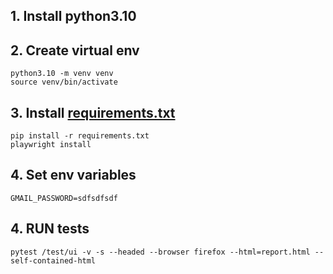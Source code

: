 ## 1. Install python3.10
## 2. Create virtual env
  ```shell
  python3.10 -m venv venv
  source venv/bin/activate
  ```

## 3. Install [requirements.txt](requirements.txt)
  ```shell
  pip install -r requirements.txt
  playwright install
  ```

## 4. Set env variables
    GMAIL_PASSWORD=sdfsdfsdf
## 4. RUN tests
  ```shell
  pytest /test/ui -v -s --headed --browser firefox --html=report.html --self-contained-html
  ```
